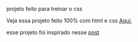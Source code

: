projeto feito para treinar o css

Veja essa projeto feito 100% com html e css [Aqui](https://kelwinv.github.io/amongUs-css-drawing/),

esse projeto foi inspirado nesse [post](<https://www.linkedin.com/feed/update/urn:li:activity:6734499204577665024/?commentUrn=urn%3Ali%3Acomment%3A(activity%3A6733735634520813568%2C6734499085954383873)>)

